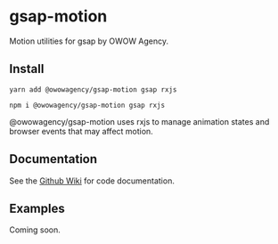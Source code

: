 # gsap-motion

Motion utilities for gsap by OWOW Agency.

## Install

```
yarn add @owowagency/gsap-motion gsap rxjs
```

```
npm i @owowagency/gsap-motion gsap rxjs
```

@owowagency/gsap-motion uses rxjs to manage animation states and browser events that may affect motion.

## Documentation

See the [Github Wiki](https://github.com/owowagency/gsap-motion/wiki) for code documentation.

## Examples

Coming soon.
